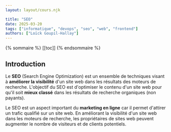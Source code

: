 ```yaml
---
layout: layout/cours.njk

title: "SEO"
date: 2025-03-20
tags: ["informatique", "devops", "seo", "web", "frontend"]
authors: ["Loïck Goupil-Hallay"]
---
```


{% sommaire %}
[[toc]]
{% endsommaire %}

## Introduction

Le **SEO** (Search Engine Optimization) est un ensemble de techniques visant à **améliorer la visibilité** d'un site web dans les résultats des moteurs de recherche. L'objectif du SEO est d'optimiser le contenu d'un site web pour qu'il soit **mieux classé** dans les résultats de recherche organiques (non payants).

Le SEO est un aspect important du **marketing en ligne** car il permet d'attirer un trafic qualifié sur un site web. En améliorant la visibilité d'un site web dans les moteurs de recherche, les propriétaires de sites web peuvent augmenter le nombre de visiteurs et de clients potentiels.

##